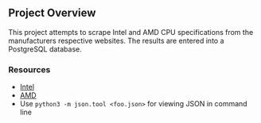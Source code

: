 ## Project Overview
This project attempts to scrape Intel and AMD CPU specifications from the manufacturers respective websites. The results are entered into a PostgreSQL database.

### Resources
 * [Intel](https://ark.intel.com/content/www/us/en/ark.html#@PanelLabel122139)
 * [AMD](https://www.amd.com/en/products/specifications/processors)
 * Use `python3 -m json.tool <foo.json>` for viewing JSON in command line
